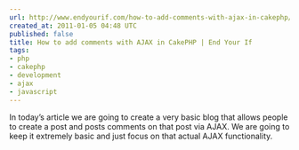 ```yaml
---
url: http://www.endyourif.com/how-to-add-comments-with-ajax-in-cakephp/
created_at: 2011-01-05 04:48 UTC
published: false
title: How to add comments with AJAX in CakePHP | End Your If
tags:
- php
- cakephp
- development
- ajax
- javascript
---
```


In today’s article we are going to create a very basic blog that allows people to create a post and posts comments on that post via AJAX.  We are going to keep it extremely basic and just focus on that actual AJAX functionality.
